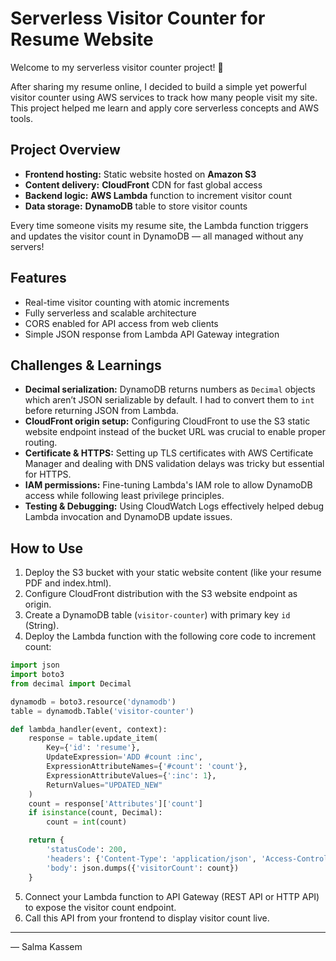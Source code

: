# Serverless Visitor Counter for Resume Website

Welcome to my serverless visitor counter project! 🚀

After sharing my resume online, I decided to build a simple yet powerful visitor counter using AWS services to track how many people visit my site. This project helped me learn and apply core serverless concepts and AWS tools.

## Project Overview

- **Frontend hosting:** Static website hosted on **Amazon S3**  
- **Content delivery:** **CloudFront** CDN for fast global access  
- **Backend logic:** **AWS Lambda** function to increment visitor count  
- **Data storage:** **DynamoDB** table to store visitor counts  

Every time someone visits my resume site, the Lambda function triggers and updates the visitor count in DynamoDB — all managed without any servers!

## Features

- Real-time visitor counting with atomic increments  
- Fully serverless and scalable architecture  
- CORS enabled for API access from web clients  
- Simple JSON response from Lambda API Gateway integration  

## Challenges & Learnings

- **Decimal serialization:** DynamoDB returns numbers as `Decimal` objects which aren’t JSON serializable by default. I had to convert them to `int` before returning JSON from Lambda.  
- **CloudFront origin setup:** Configuring CloudFront to use the S3 static website endpoint instead of the bucket URL was crucial to enable proper routing.  
- **Certificate & HTTPS:** Setting up TLS certificates with AWS Certificate Manager and dealing with DNS validation delays was tricky but essential for HTTPS.  
- **IAM permissions:** Fine-tuning Lambda's IAM role to allow DynamoDB access while following least privilege principles.  
- **Testing & Debugging:** Using CloudWatch Logs effectively helped debug Lambda invocation and DynamoDB update issues.  

## How to Use

1. Deploy the S3 bucket with your static website content (like your resume PDF and index.html).  
2. Configure CloudFront distribution with the S3 website endpoint as origin.  
3. Create a DynamoDB table (`visitor-counter`) with primary key `id` (String).  
4. Deploy the Lambda function with the following core code to increment count:  

```python
import json
import boto3
from decimal import Decimal

dynamodb = boto3.resource('dynamodb')
table = dynamodb.Table('visitor-counter')

def lambda_handler(event, context):
    response = table.update_item(
        Key={'id': 'resume'},
        UpdateExpression='ADD #count :inc',
        ExpressionAttributeNames={'#count': 'count'},
        ExpressionAttributeValues={':inc': 1},
        ReturnValues="UPDATED_NEW"
    )
    count = response['Attributes']['count']
    if isinstance(count, Decimal):
        count = int(count)

    return {
        'statusCode': 200,
        'headers': {'Content-Type': 'application/json', 'Access-Control-Allow-Origin': '*'},
        'body': json.dumps({'visitorCount': count})
    }
```

5. Connect your Lambda function to API Gateway (REST API or HTTP API) to expose the visitor count endpoint.  
6. Call this API from your frontend to display visitor count live.

---


— Salma Kassem  


